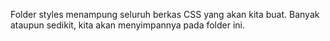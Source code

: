 Folder styles menampung seluruh berkas CSS yang akan kita buat. Banyak ataupun sedikit, kita akan menyimpannya pada folder ini.